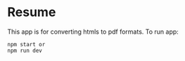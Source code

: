 # Resume

This app is for converting htmls to pdf formats. To run app:

    npm start or
    npm run dev